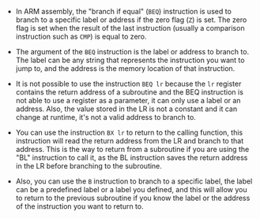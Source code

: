 - In ARM assembly, the "branch if equal" (```BEQ```) instruction is used to branch to a specific label or address if the zero flag (```Z```) is set. The zero flag is set when the result of the last instruction (usually a comparison instruction such as ```CMP```) is equal to zero.

- The argument of the ```BEQ``` instruction is the label or address to branch to. The label can be any string that represents the instruction you want to jump to, and the address is the memory location of that instruction.

- It is not possible to use the instruction ```BEQ lr``` because the ```lr``` register contains the return address of a subroutine and the BEQ instruction is not able to use a register as a parameter, it can only use a label or an address. Also, the value stored in the LR is not a constant and it can change at runtime, it's not a valid address to branch to.

- You can use the instruction ```BX lr``` to return to the calling function, this instruction will read the return address from the LR and branch to that address. This is the way to return from a subroutine if you are using the "BL" instruction to call it, as the BL instruction saves the return address in the LR before branching to the subroutine.

- Also, you can use the ```B``` instruction to branch to a specific label, the label can be a predefined label or a label you defined, and this will allow you to return to the previous subroutine if you know the label or the address of the instruction you want to return to.
